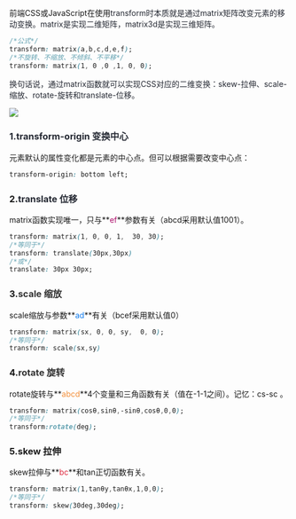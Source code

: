 前端CSS或JavaScript在使用<font style="color:rgb(37, 41, 51);">transform时本质就是通过matrix矩阵改变元素的移动变换。matrix是实现二维矩阵，matrix3d是实现三维矩阵。</font>

```css
/*公式*/ 
transform: matrix(a,b,c,d,e,f);
/*不旋转、不缩放、不倾斜、不平移*/
transform: matrix(1, 0 ,0 ,1, 0, 0);
```

<font style="color:rgb(37, 41, 51);">换句话说，通过matrix函数就可以实现CSS对应的二维变换：skew-拉伸、scale-缩放、rotate-旋转和translate-位移。</font>

![](https://cdn.nlark.com/yuque/0/2025/png/1460947/1756087462079-ccd7d60c-e68f-406a-b5f0-f99cc7b6f81f.png)

<font style="color:rgb(37, 41, 51);"></font>

### <font style="color:rgb(37, 41, 51);">1.transform-origin 变换中心</font>
元素默认的属性变化都是元素的中心点。但可以根据需要改变中心点：

```css
transform-origin: bottom left;
```

### 2.<font style="color:rgb(37, 41, 51);">translate 位移</font>
matrix函数实现唯一，只与**<font style="color:#AE146E;">ef</font>**参数有关（abcd采用默认值1001）。

```css
transform: matrix(1, 0, 0, 1,  30, 30);
/*等同于*/
transform: translate(30px,30px)
/*或*/
translate: 30px 30px;
```

### 3.<font style="color:rgb(51, 51, 51);">scale 缩放</font>
scale缩放与参数**<font style="color:#117CEE;">ad</font>**有关（bcef采用默认值0）

```css
transform: matrix(sx, 0, 0, sy,  0, 0);
/*等同于*/
transform: scale(sx,sy)
```

### 4.**<font style="color:rgb(51, 51, 51);">rotate 旋转</font>**
rotate旋转与**<font style="color:#F38F39;">abcd</font>**4个变量和三角函数有关（值在-1-1之间）。记忆：cs-sc 。

```css
transform: matrix(cosθ,sinθ,-sinθ,cosθ,0,0);
/*等同于*/
transform:rotate(deg);             
```

### 5.skew 拉伸
skew拉伸与**<font style="color:#DF2A3F;">bc</font>**和tan正切函数有关。

```css
transform: matrix(1,tanθy,tanθx,1,0,0);
/*等同于*/
transform: skew(30deg,30deg); 
```

